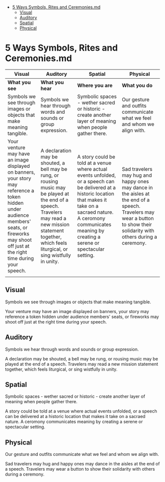 - [5 Ways Symbols, Rites and Ceremonies.md](#5-ways-symbols-rites-and-ceremoniesmd)
  - [Visual](#visual)
  - [Auditory](#auditory)
  - [Spatial](#spatial)
  - [Physical](#physical)
  
# 5 Ways Symbols, Rites and Ceremonies.md
|Visual|Auditory|Spatial|Physical|
|-|-|-|-|
|**What you see**|**What you hear**|**Where you are**|**What you do**|
|Symbols we see through images or objects that make meaning tangible.|Symbols we hear through words and sounds or group expression.|Symbolic spaces - wether sacred or historic - create another layer of meaning when people gather there.|Our gesture and outfits communicate what we feel and whom we align with.|
|Your venture may have an image displayed on banners, your story may reference a token hidden under audience members' seats, or fireworks may shoot off just at the right time during your speech.|A declaration may be shouted, a bell may be rung, or rousing music may be played at the end of a speech. Travelers may read a new mission statement together, which feels liturgical, or sing wistfully in unity.|A story could be told at a venue where actual events unfolded, or a speech can be delivered at a historic location that makes it take on a sacraed nature. A ceromony communicates meaning by creating a serene or spectacular setting.|Sad travelers may hug and happy ones may dance in the aisles at the end of a speech. Travelers may wear a button to show their solidarity with others during a ceremony.|
||||

## Visual
Symbols we see through images or objects that make meaning tangible.

Your venture may have an image displayed on banners, your story may reference a token hidden under audience members' seats, or fireworks may shoot off just at the right time during your speech.

## Auditory
Symbols we hear through words and sounds or group expression.

A declaration may be shouted, a bell may be rung, or rousing music may be played at the end of a speech. Travelers may read a new mission statement together, which feels liturgical, or sing wistfully in unity.

## Spatial
Symbolic spaces - wether sacred or historic - create another layer of meaning when people gather there. 

A story could be told at a venue where actual events unfolded, or a speech can be delivered at a historic location that makes it take on a sacraed nature. A ceromony communicates meaning by creating a serene or spectacular setting.

## Physical 
Our gesture and outfits communicate what we feel and whom we align with.

Sad travelers may hug and happy ones may dance in the aisles at the end of a speech. Travelers may wear a button to show their solidarity with others during a ceremony.